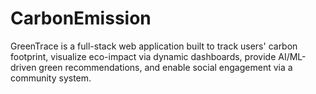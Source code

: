 # CarbonEmission
GreenTrace is a full-stack web application built to track users' carbon footprint, visualize eco-impact via dynamic dashboards, provide AI/ML-driven green recommendations, and enable social engagement via a community system.
